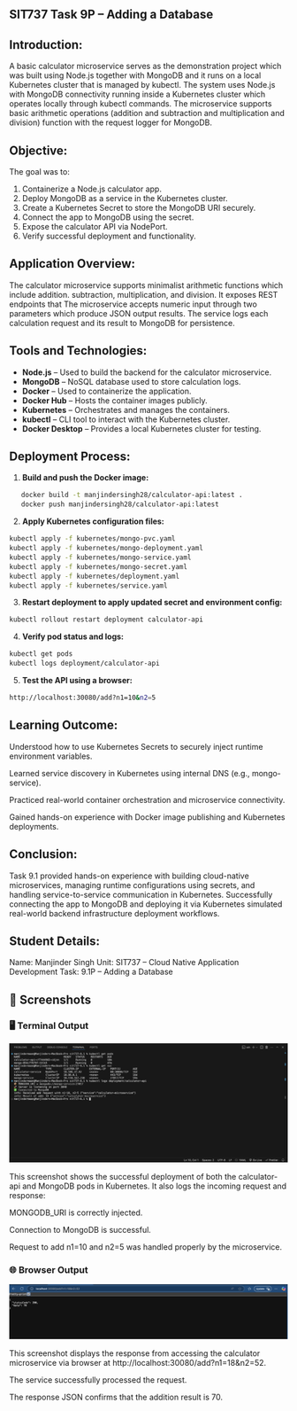 ## SIT737 Task 9P – Adding a Database

## Introduction:

A basic calculator microservice serves as the demonstration project which was built using Node.js together with MongoDB and it runs on a local Kubernetes cluster that is managed by kubectl. The system uses Node.js with MongoDB connectivity running inside a Kubernetes cluster which operates locally through kubectl commands. The microservice supports basic arithmetic operations (addition and subtraction and multiplication and division) function with the request logger for MongoDB.

## Objective:

The goal was to:

1. Containerize a Node.js calculator app.
2. Deploy MongoDB as a service in the Kubernetes cluster.
3. Create a Kubernetes Secret to store the MongoDB URI securely.
4. Connect the app to MongoDB using the secret.
5. Expose the calculator API via NodePort.
6. Verify successful deployment and functionality.

## Application Overview:

The calculator microservice supports minimalist arithmetic functions which include addition. subtraction, multiplication, and division. It exposes REST endpoints that The microservice accepts numeric input through two parameters which produce JSON output results. The service logs each calculation request and its result to MongoDB for persistence.

## Tools and Technologies:

- **Node.js** – Used to build the backend for the calculator microservice.
- **MongoDB** – NoSQL database used to store calculation logs.
- **Docker** – Used to containerize the application.
- **Docker Hub** – Hosts the container images publicly.
- **Kubernetes** – Orchestrates and manages the containers.
- **kubectl** – CLI tool to interact with the Kubernetes cluster.
- **Docker Desktop** – Provides a local Kubernetes cluster for testing.

## Deployment Process:

1. **Build and push the Docker image:**

```bash
   docker build -t manjindersingh28/calculator-api:latest .
   docker push manjindersingh28/calculator-api:latest
```

2. **Apply Kubernetes configuration files:**

```bash
kubectl apply -f kubernetes/mongo-pvc.yaml
kubectl apply -f kubernetes/mongo-deployment.yaml
kubectl apply -f kubernetes/mongo-service.yaml
kubectl apply -f kubernetes/mongo-secret.yaml
kubectl apply -f kubernetes/deployment.yaml
kubectl apply -f kubernetes/service.yaml
```

3. **Restart deployment to apply updated secret and environment config:**

```bash
kubectl rollout restart deployment calculator-api
```

4. **Verify pod status and logs:**

```bash
kubectl get pods
kubectl logs deployment/calculator-api
```

5. **Test the API using a browser:**

```bash
http://localhost:30080/add?n1=10&n2=5

```

## Learning Outcome:

Understood how to use Kubernetes Secrets to securely inject runtime environment variables.

Learned service discovery in Kubernetes using internal DNS (e.g., mongo-service).

Practiced real-world container orchestration and microservice connectivity.

Gained hands-on experience with Docker image publishing and Kubernetes deployments.

## Conclusion:

Task 9.1 provided hands-on experience with building cloud-native microservices, managing runtime configurations using secrets, and handling service-to-service communication in Kubernetes. Successfully connecting the app to MongoDB and deploying it via Kubernetes simulated real-world backend infrastructure deployment workflows.

## Student Details:

Name: Manjinder Singh
Unit: SIT737 – Cloud Native Application Development
Task: 9.1P – Adding a Database

## 📸 Screenshots

### 🖥️ Terminal Output

![Terminal Output](./screenshots/terminal-output.png)

This screenshot shows the successful deployment of both the calculator-api and MongoDB pods in Kubernetes. It also logs the incoming request and response:

MONGODB_URI is correctly injected.

Connection to MongoDB is successful.

Request to add n1=10 and n2=5 was handled properly by the microservice.

### 🌐 Browser Output

![Browser Output](./screenshots/browser-output.png)

This screenshot displays the response from accessing the calculator microservice via browser at http://localhost:30080/add?n1=18&n2=52.

The service successfully processed the request.

The response JSON confirms that the addition result is 70.

